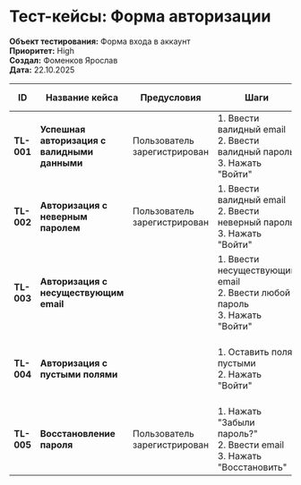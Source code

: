 # Тест-кейсы: Форма авторизации

**Объект тестирования:** Форма входа в аккаунт  
**Приоритет:** High  
**Создал:** Фоменков Ярослав  
**Дата:** 22.10.2025

| ID | Название кейса | Предусловия | Шаги | Ожидаемый результат | Статус |
|----|----------------|-------------|------|-------------------|--------|
| **TL-001** | **Успешная авторизация с валидными данными** | Пользователь зарегистрирован | 1. Ввести валидный email<br>2. Ввести валидный пароль<br>3. Нажать "Войти" | Происходит вход в аккаунт, отображается личный кабинет | ✅ Pass |
| **TL-002** | **Авторизация с неверным паролем** | Пользователь зарегистрирован | 1. Ввести валидный email<br>2. Ввести неверный пароль<br>3. Нажать "Войти" | Отображается сообщение "Неверный логин или пароль" | ✅ Pass |
| **TL-003** | **Авторизация с несуществующим email** |  | 1. Ввести несуществующий email<br>2. Ввести любой пароль<br>3. Нажать "Войти" | Отображается сообщение "Пользователь не найден" | ✅ Pass |
| **TL-004** | **Авторизация с пустыми полями** |  | 1. Оставить поля пустыми<br>2. Нажать "Войти" | Кнопка неактивна или сообщение "Заполните обязательные поля" | ✅ Pass |
| **TL-005** | **Восстановление пароля** | Пользователь зарегистрирован | 1. Нажать "Забыли пароль?"<br>2. Ввести email<br>3. Нажать "Восстановить" | Отправлено письмо для сброса пароля на email | ✅ Pass |
